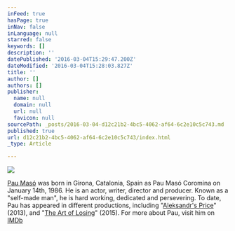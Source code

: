 ```yaml
---
inFeed: true
hasPage: true
inNav: false
inLanguage: null
starred: false
keywords: []
description: ''
datePublished: '2016-03-04T15:29:47.200Z'
dateModified: '2016-03-04T15:28:03.827Z'
title: ''
author: []
authors: []
publisher:
  name: null
  domain: null
  url: null
  favicon: null
sourcePath: _posts/2016-03-04-d12c21b2-4bc5-4062-af64-6c2e10c5c743.md
published: true
url: d12c21b2-4bc5-4062-af64-6c2e10c5c743/index.html
_type: Article

---
```

![](https://the-grid-user-content.s3-us-west-2.amazonaws.com/54db59ca-11a6-443f-bc39-a208c6bb299d.jpg)

[Pau Masó][0] was born in Girona, Catalonia, Spain as Pau Masó Coromina on January 14th, 1986\. He is an actor, writer, director and producer. Known as a "self-made man", he is hard working, dedicated and persevering. To date, Pau has appeared in different productions, including "[Aleksandr's Price][1]" (2013), and "[The Art of Losing][2]" (2015). For more about Pau, visit him on [IMDb][3]

[0]: https://www.facebook.com/PauMaso
[1]: http://www.imdb.com/title/tt2215515
[2]: http://www.imdb.com/title/tt3384138
[3]: http://www.imdb.com/name/nm4242295